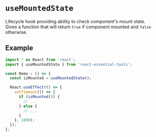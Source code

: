 # `useMountedState`

Lifecycle hook providing ability to check component's mount state.  
Gives a function that will return `true` if component mounted and `false` otherwise.

## Example

```jsx
import * as React from 'react';
import { useMountedState } from 'react-essential-tools';

const Demo = () => {
  const isMounted = useMountedState();

  React.useEffect(() => {
    setTimeout(() => {
      if (isMounted()) {
        // ...
      } else {
        // ...
      }
    }, 1000);
  });
};
```